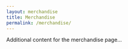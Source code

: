 ```yaml
---
layout: merchandise
title: Merchandise
permalink: /merchandise/
---
```


Additional content for the merchandise page...